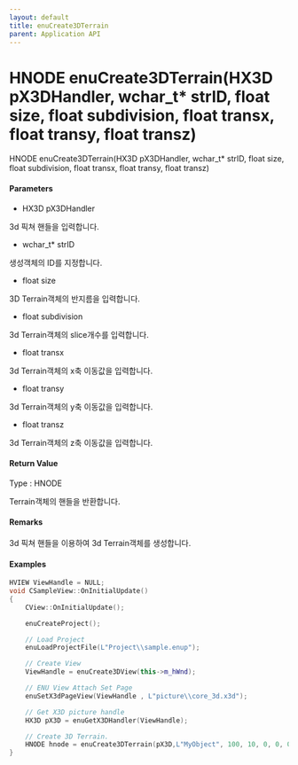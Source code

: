 ```yaml
---
layout: default
title: enuCreate3DTerrain
parent: Application API
---
```

# HNODE enuCreate3DTerrain\(HX3D pX3DHandler, wchar\_t\* strID, float size, float subdivision, float transx, float transy, float transz\)

HNODE enuCreate3DTerrain\(HX3D pX3DHandler, wchar\_t\* strID, float size, float subdivision, float transx, float transy, float transz\)

#### Parameters

* HX3D pX3DHandler

3d 픽쳐 핸들을 입력합니다.

* wchar\_t\* strID

생성객체의 ID를 지정합니다.

* float size

3D Terrain객체의 반지름을 입력합니다.

* float subdivision

3d Terrain객체의 slice개수를 입력합니다.

* float transx

3d Terrain객체의 x축 이동값을 입력합니다.

* float transy

3d Terrain객체의 y축 이동값을 입력합니다.

* float transz

3d Terrain객체의 z축 이동값을 입력합니다.

#### Return Value

Type : HNODE

Terrain객체의 핸들을 반환합니다.

#### Remarks

3d 픽쳐 핸들을 이용하여 3d Terrain객체를 생성합니다.

#### Examples

```cpp
HVIEW ViewHandle = NULL; 
void CSampleView::OnInitialUpdate() 
{ 
    CView::OnInitialUpdate(); 

    enuCreateProject(); 

    // Load Project
    enuLoadProjectFile(L"Project\\sample.enup"); 

    // Create View
    ViewHandle = enuCreate3DView(this->m_hWnd); 

    // ENU View Attach Set Page 
    enuSetX3dPageView(ViewHandle , L"picture\\core_3d.x3d");

    // Get X3D picture handle
    HX3D pX3D = enuGetX3DHandler(ViewHandle);

    // Create 3D Terrain.
    HNODE hnode = enuCreate3DTerrain(pX3D,L"MyObject", 100, 10, 0, 0, 0);        // 동기식 호출    
}
```



